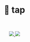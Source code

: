 <div align="center">
    <h1>🌺 tap</h1>
    <br/> </br>
    <a href="https://github.com/xhyze/tap">
        <img src="https://img.shields.io/github/stars/xhyze/tap?colorA=0b0d10&colorB=3fcc6c&style=for-the-badge&logo=github">
    </a>
    <a href="https://github.com/xhyze/tap/actions/workflows/cargo.yml">
        <img src="https://img.shields.io/github/workflow/status/xhyze/tap/Rust%20CI%20with%20Cargo?colorA=0b0d10&colorB=3fcc6c&label=Rust&style=for-the-badge&logo=rust">
    </a>
</div>

